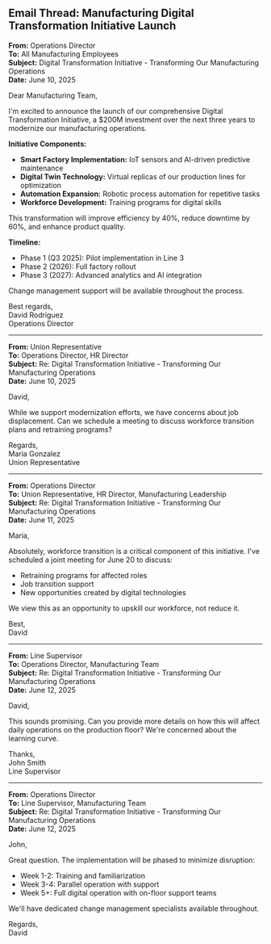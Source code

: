 ## Email Thread: Manufacturing Digital Transformation Initiative Launch

**From:** Operations Director  
**To:** All Manufacturing Employees  
**Subject:** Digital Transformation Initiative - Transforming Our Manufacturing Operations  
**Date:** June 10, 2025  

Dear Manufacturing Team,

I'm excited to announce the launch of our comprehensive Digital Transformation Initiative, a $200M investment over the next three years to modernize our manufacturing operations.

**Initiative Components:**
- **Smart Factory Implementation:** IoT sensors and AI-driven predictive maintenance
- **Digital Twin Technology:** Virtual replicas of our production lines for optimization
- **Automation Expansion:** Robotic process automation for repetitive tasks
- **Workforce Development:** Training programs for digital skills

This transformation will improve efficiency by 40%, reduce downtime by 60%, and enhance product quality.

**Timeline:**
- Phase 1 (Q3 2025): Pilot implementation in Line 3
- Phase 2 (2026): Full factory rollout
- Phase 3 (2027): Advanced analytics and AI integration

Change management support will be available throughout the process.

Best regards,  
David Rodriguez  
Operations Director  

---

**From:** Union Representative  
**To:** Operations Director, HR Director  
**Subject:** Re: Digital Transformation Initiative - Transforming Our Manufacturing Operations  
**Date:** June 10, 2025  

David,

While we support modernization efforts, we have concerns about job displacement. Can we schedule a meeting to discuss workforce transition plans and retraining programs?

Regards,  
Maria Gonzalez  
Union Representative  

---

**From:** Operations Director  
**To:** Union Representative, HR Director, Manufacturing Leadership  
**Subject:** Re: Digital Transformation Initiative - Transforming Our Manufacturing Operations  
**Date:** June 11, 2025  

Maria,

Absolutely, workforce transition is a critical component of this initiative. I've scheduled a joint meeting for June 20 to discuss:
- Retraining programs for affected roles
- Job transition support
- New opportunities created by digital technologies

We view this as an opportunity to upskill our workforce, not reduce it.

Best,  
David  

---

**From:** Line Supervisor  
**To:** Operations Director, Manufacturing Team  
**Subject:** Re: Digital Transformation Initiative - Transforming Our Manufacturing Operations  
**Date:** June 12, 2025  

David,

This sounds promising. Can you provide more details on how this will affect daily operations on the production floor? We're concerned about the learning curve.

Thanks,  
John Smith  
Line Supervisor  

---

**From:** Operations Director  
**To:** Line Supervisor, Manufacturing Team  
**Subject:** Re: Digital Transformation Initiative - Transforming Our Manufacturing Operations  
**Date:** June 12, 2025  

John,

Great question. The implementation will be phased to minimize disruption:
- Week 1-2: Training and familiarization
- Week 3-4: Parallel operation with support
- Week 5+: Full digital operation with on-floor support teams

We'll have dedicated change management specialists available throughout.

Regards,  
David